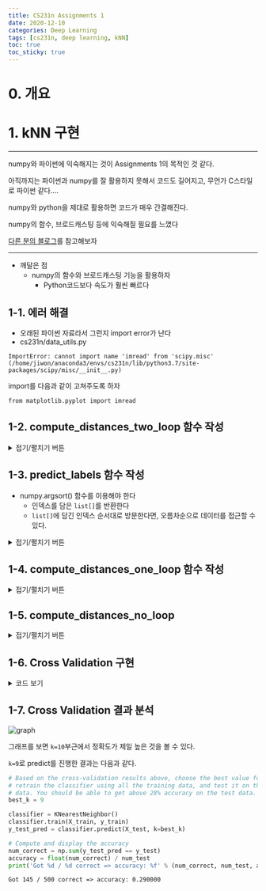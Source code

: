 ```yaml
---
title: CS231n Assignments 1
date: 2020-12-10
categories: Deep Learning
tags: [cs231n, deep learning, kNN]
toc: true
toc_sticky: true
---
```

# 0. 개요



# 1. kNN 구현

- - -
numpy와 파이썬에 익숙해지는 것이 Assignments 1의 목적인 것 같다.

아직까지는 파이썬과 numpy를 잘 활용하지 못해서 코드도 길어지고, 무언가 C스타일로 파이썬 같다....

numpy와 python을 제대로 활용하면 코드가 매우 간결해진다.

numpy의 함수, 브로드캐스팅 등에 익숙해질 필요를 느꼈다

[다른 분의 블로그](https://codestudyisdiff.tistory.com/10)를 참고해보자
- - -
- 깨달은 점 
  - numpy의 함수와 브로드캐스팅 기능을 활용하자
    - Python코드보다 속도가 훨씬 빠르다

## 1-1. 에러 해결
   

- 오래된 파이썬 자료라서 그런지 import error가 난다
- cs231n/data_utils.py
```
ImportError: cannot import name 'imread' from 'scipy.misc' (/home/jiwon/anaconda3/envs/cs231n/lib/python3.7/site-packages/scipy/misc/__init__.py)
```
import를 다음과 같이 고쳐주도록 하자
```
from matplotlib.pyplot import imread
```

## 1-2. compute_distances_two_loop 함수 작성
<details>
  <summary>접기/펼치기 버튼</summary>
  <div markdown="1">

```python
def compute_distances_two_loops(self, X):
        """
    Compute the distance between each test point in X and each training point
    in self.X_train using a nested loop over both the training data and the 
    test data.

    Inputs:
    - X: A numpy array of shape (num_test, D) containing test data.

    Returns:
    - dists: A numpy array of shape (num_test, num_train) where dists[i, j]
      is the Euclidean distance between the ith test point and the jth training
      point.
    """
        num_test = X.shape[0]
        num_train = self.X_train.shape[0]
        dists = np.zeros((num_test, num_train))
        for i in xrange(num_test):
            for j in xrange(num_train):
                # 데이터 로드
                ith_te = X[i]
                jth_tr = self.X_train[j]

                # L2 distance 계산
                value = ith_te - jth_tr
                data = np.sum(np.square(value))
                dists[i, j] = data

        return dists
```
  
  </div>
</details>

## 1-3. predict_labels 함수 작성
- numpy.argsort() 함수를 이용해야 한다
  - 인덱스를 담은 ```list[]```를 반환한다
  - ```list[]```에 담긴 인덱스 순서대로 방문한다면, 오름차순으로 데이터를 접근할 수 있다.

<details>
  <summary>접기/펼치기 버튼</summary>
  <div markdown="1">

```python
def predict_labels(self, dists, k=1):
        """
    Given a matrix of distances between test points and training points,
    predict a label for each test point.

    Inputs:
    - dists: A numpy array of shape (num_test, num_train) where dists[i, j]
      gives the distance betwen the ith test point and the jth training point.

    Returns:
    - y: A numpy array of shape (num_test,) containing predicted labels for the
      test data, where y[i] is the predicted label for the test point X[i].  
    """
        num_test = dists.shape[0]
        y_pred = np.zeros(num_test)
        for i in xrange(num_test):
            # i번째 test example
            # A list of length k he k nearest nestoring the labels of tighbors to
            # the ith test point.
            closest_y = []

            # 방문할 인덱스를 순서대로 담고 있는 배열 선언
            idx = np.argsort(dists[i])

            # k번만큼 방문하여 closest_y에 해당 example의 label을 추가한다
            for j in range(k):
                index = idx[j]
                closest_y.append(self.y_train[index])

            dict = {}

            # label의 빈도 조사
            for j in range(len(closest_y)):
                if closest_y[j] in dict:
                    dict[closest_y[j]] += dict[closest_y[j]]
                else:
                    dict[closest_y[j]] = 1

            # 가장 작은 빈도가 나온 label을 고른다
            # 최대 빈도는 2k를 넘을 수 없다
            max = 0
            max_label = 0
            for j in list(dict.keys()):
                # 기존보다 큰 라벨을 발견한다면
                if max < dict[j]:
                    max = dict[j]
                    max_label = j

            # max_label 저장
            y_pred[i] = max_label

        return y_pred
```

  </div>
</details>

## 1-4. compute_distances_one_loop 함수 작성


<details>
  <summary>접기/펼치기 버튼</summary>
  <div markdown="1">

```python
def compute_distances_one_loop(self, X):
    """
    Compute the distance between each test point in X and each training point
    in self.X_train using a single loop over the test data.

    Input / Output: Same as compute_distances_two_loops
    """
        num_test = X.shape[0]
        num_train = self.X_train.shape[0]
        dists = np.zeros((num_test, num_train))
        for i in xrange(num_test):
            value = self.X_train - X[i]
            value = np.square(value)
            value = np.sum(value, axis=1)
            value = np.sqrt(value)
            value = np.reshape(value, [1, num_train])
            dists[i] = value

        return dists
```

  </div>
</details>


## 1-5. compute_distances_no_loop

<details>
  <summary>접기/펼치기 버튼</summary>
  <div markdown="1">

```python
 def compute_distances_no_loops(self, X):
   """
    Compute the distance between each test point in X and each training point
    in self.X_train using no explicit loops.

    Input / Output: Same as compute_distances_two_loops
    """
        num_test = X.shape[0]
        num_train = self.X_train.shape[0]
        dists = np.zeros((num_test, num_train))
        value = []
        value.append(np.sum(np.square(X), axis=1).reshape([num_test, 1]))
        value.append(np.sum(np.square(self.X_train), axis=1).reshape([1, num_train]))
        value.append(np.matmul(X, self.X_train.T) * (-2))
        dists = np.sqrt(np.sum(value))
        return dists
```

  </div>
</details>

## 1-6. Cross Validation 구현

<details>
  <summary>코드 보기</summary>
  <div markdown="1">

```python
num_folds = 5
k_choices = [1, 3, 5, 8, 10, 12, 15, 20, 50, 100]

X_train_folds = []
y_train_folds = []
################################################################################
# TODO:                                                                        #
# Split up the training data into folds. After splitting, X_train_folds and    #
# y_train_folds should each be lists of length num_folds, where                #
# y_train_folds[i] is the label vector for the points in X_train_folds[i].     #
# Hint: Look up the numpy array_split function.                                #
################################################################################
pass
################################################################################
#                                 END OF YOUR CODE                             #
################################################################################

X_train_folds = np.array_split(X_train, num_folds)
y_train_folds = np.array_split(y_train, num_folds)


# A dictionary holding the accuracies for different values of k that we find
# when running cross-validation. After running cross-validation,
# k_to_accuracies[k] should be a list of length num_folds giving the different
# accuracy values that we found when using that value of k.
k_to_accuracies = {}

################################################################################
# TODO:                                                                        #
# Perform k-fold cross validation to find the best value of k. For each        #
# possible value of k, run the k-nearest-neighbor algorithm num_folds times,   #
# where in each case you use all but one of the folds as training data and the #
# last fold as a validation set. Store the accuracies for all fold and all     #
# values of k in the k_to_accuracies dictionary.                               #
################################################################################
pass
################################################################################
#                                 END OF YOUR CODE                             #
################################################################################

# 하이퍼 파라미터 = K
# 총 k개의 모델을 테스트한다
for k in k_choices:
    # num_folds만큼 K-fold Cross-Validation을 실행한다
    folds_acc = []
    for fold_num in range(num_folds):
        accuracy = 0
        # validation set 설정
        X_tr = np.array(X_train_folds[:fold_num] + X_train_folds[fold_num + 1 :])
        y_tr = np.array(
            np.array(y_train_folds[:fold_num] + y_train_folds[fold_num + 1 :])
        )
        X_tr = X_tr.reshape(X_tr.shape[0] * X_tr.shape[1], X_tr.shape[2])
        y_tr = y_tr.flatten()
        X_val = X_train_folds[fold_num]
        y_val = y_train_folds[fold_num].flatten()
        # print("k = ", k, " fold_num = ", fold_num)
        # print("X_tr = ", X_tr.shape)
        # print("y_tr = ", y_tr.shape)
        # print("X_val = ", X_val.shape)
        # print("y_val = ", y_val.shape)

        # classifier 로딩
        classifier = KNearestNeighbor()
        # train데이터 입력
        classifier.train(X_tr, y_tr)
        # Validation Set으로 Predict
        y_pred = classifier.predict(X_val, k=k, num_loops=0)
        # Accuracy를 계산한다
        num_correct = np.sum(y_pred == y_val)
        accuracy += float(num_correct) / (X_val.shape[0])
        folds_acc.append(accuracy)

    # k_to_accuracies 업데이트
    k_to_accuracies[k] = folds_acc



# Print out the computed accuracies
for k in sorted(k_to_accuracies):
    for accuracy in k_to_accuracies[k]:
        print('k = %d, accuracy = %f' % (k, accuracy))

```
  </div>
</details>

## 1-7. Cross Validation 결과 분석
![graph](https://user-images.githubusercontent.com/12046879/102012992-a5bacd80-3d90-11eb-873d-57267614fe0e.png)

그래프를 보면 ```k=10```부근에서 정확도가 제일 높은 것을 볼 수 있다.

```k=9```로 predict를 진행한 결과는 다음과 같다.

```python
# Based on the cross-validation results above, choose the best value for k,   
# retrain the classifier using all the training data, and test it on the test
# data. You should be able to get above 28% accuracy on the test data.
best_k = 9

classifier = KNearestNeighbor()
classifier.train(X_train, y_train)
y_test_pred = classifier.predict(X_test, k=best_k)

# Compute and display the accuracy
num_correct = np.sum(y_test_pred == y_test)
accuracy = float(num_correct) / num_test
print('Got %d / %d correct => accuracy: %f' % (num_correct, num_test, accuracy))
```
```text
Got 145 / 500 correct => accuracy: 0.290000
```


